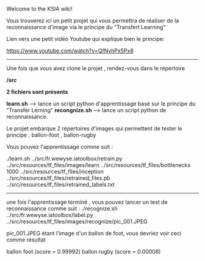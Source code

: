 Welcome to the KSIA wiki!

Vous trouverez ici un petit projet qui vous permettra de réaliser de la reconnaissance
d'image via le principe du "Transfert Learning"

Lien vers une petit vidéo Youtube qui explique bien le principe:

https://www.youtube.com/watch?v=QfNvhPx5Px8


***


Une fois que vous avez clone le projet , rendez-vous dans le répertoire

**/src**

**2 fichiers sont présents**

**learn.sh**      --> lance un script python d'apprentissage basé sur le principe du "Transfer Lerning"
**recongnize.sh** --> lance un script python de reconnaissance.

Le projet embarque 2 répertoires d'images qui permettent de tester le principe : ballon-foot , ballon-rugby

Vous pouvez l'apprentissage comme suit : 

./learn.sh ../src/fr.wewyse.iatoolbox/retrain.py ../src/resources/tf_files/images/learn ../src/resources/tf_files/bottlenecks 1000 ../src/resources/tf_files/inception ../src/resources/tf_files/retrained_files.pb ../src/resources/tf_files/retrained_labels.txt
***


une fois l'apprentissage terminé , vous pouvez lancer un test de reconnaissance comme suit : 
./recognize.sh ../src/fr.wewyse.iatoolbox/label.py ../src/resources/tf_files/images/recognize/pic_001.JPEG

pic_001.JPEG étant l'image d'un ballon de foot, vous devriez voir ceci comme résultat

ballon foot (score = 0.99992)
ballon rugby (score = 0.00008)


